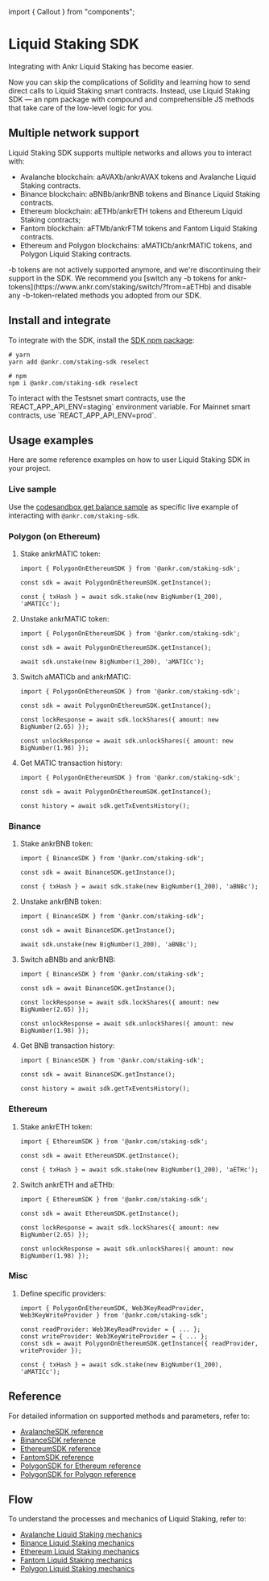 import { Callout } from "components";

# Liquid Staking SDK

Integrating with Ankr Liquid Staking has become easier. 

Now you can skip the complications of Solidity and learning how to send direct calls to Liquid Staking smart contracts. 
Instead, use Liquid Staking SDK — an npm package with compound and comprehensible JS methods that take care of the low-level logic for you.

## Multiple network support
Liquid Staking SDK supports multiple networks and allows you to interact with:
* Avalanche blockchain: aAVAXb/ankrAVAX tokens and Avalanche Liquid Staking contracts.
* Binance blockchain: aBNBb/ankrBNB tokens and Binance Liquid Staking contracts.
* Ethereum blockchain: aETHb/ankrETH tokens and Ethereum Liquid Staking contracts; 
* Fantom blockchain: aFTMb/ankrFTM tokens and Fantom Liquid Staking contracts.
* Ethereum and Polygon blockchains: aMATICb/ankrMATIC tokens, and Polygon Liquid Staking contracts.

<Callout type="info">
-b tokens are not actively supported anymore, and we're discontinuing their support in the SDK. 
We recommend you [switch any -b tokens for ankr- tokens](https://www.ankr.com/staking/switch/?from=aETHb) and disable any -b-token-related methods you adopted from our SDK.  
</Callout>

## Install and integrate
To integrate with the SDK, install the [SDK npm package](https://www.npmjs.com/package/@ankr.com/staking-sdk):

```
# yarn
yarn add @ankr.com/staking-sdk reselect
```

```
# npm
npm i @ankr.com/staking-sdk reselect
```

<Callout>
To interact with the Testsnet smart contracts, use the `REACT_APP_API_ENV=staging` environment variable. For Mainnet smart contracts, use `REACT_APP_API_ENV=prod`.
</Callout>

## Usage examples
Here are some reference examples on how to user Liquid Staking SDK in your project.

### Live sample
Use the [codesandbox get balance sample](https://codesandbox.io/s/ankr-staking-sdk-e1jvvi) as specific live example of interacting with `@ankr.com/staking-sdk`.<br /> 

### Polygon (on Ethereum)
1. Stake ankrMATIC token:
    ```
    import { PolygonOnEthereumSDK } from '@ankr.com/staking-sdk';
   
    const sdk = await PolygonOnEthereumSDK.getInstance();
   
    const { txHash } = await sdk.stake(new BigNumber(1_200), 'aMATICc');
    ```
2. Unstake ankrMATIC token:
   ```
   import { PolygonOnEthereumSDK } from '@ankr.com/staking-sdk';
   
   const sdk = await PolygonOnEthereumSDK.getInstance();
   
   await sdk.unstake(new BigNumber(1_200), 'aMATICc');
   ```
3. Switch aMATICb and ankrMATIC:
   ```
   import { PolygonOnEthereumSDK } from '@ankr.com/staking-sdk';
   
   const sdk = await PolygonOnEthereumSDK.getInstance();
   
   const lockResponse = await sdk.lockShares({ amount: new BigNumber(2.65) });
   
   const unlockResponse = await sdk.unlockShares({ amount: new BigNumber(1.98) });
   ```
4. Get MATIC transaction history:
   ```
   import { PolygonOnEthereumSDK } from '@ankr.com/staking-sdk';
   
   const sdk = await PolygonOnEthereumSDK.getInstance();
   
   const history = await sdk.getTxEventsHistory();
   ```
### Binance   
1. Stake ankrBNB token:
   ```
   import { BinanceSDK } from '@ankr.com/staking-sdk';
   
   const sdk = await BinanceSDK.getInstance();
   
   const { txHash } = await sdk.stake(new BigNumber(1_200), 'aBNBc');
   ```
2. Unstake ankrBNB token:
   ```
   import { BinanceSDK } from '@ankr.com/staking-sdk';
   
   const sdk = await BinanceSDK.getInstance();
   
   await sdk.unstake(new BigNumber(1_200), 'aBNBc');
   ```
3. Switch aBNBb and ankrBNB:
   ```
   import { BinanceSDK } from '@ankr.com/staking-sdk';
   
   const sdk = await BinanceSDK.getInstance();
   
   const lockResponse = await sdk.lockShares({ amount: new BigNumber(2.65) });
   
   const unlockResponse = await sdk.unlockShares({ amount: new BigNumber(1.98) });
   ```
4. Get BNB transaction history:
   ```
   import { BinanceSDK } from '@ankr.com/staking-sdk';
   
   const sdk = await BinanceSDK.getInstance();
   
   const history = await sdk.getTxEventsHistory();
   ```
### Ethereum
1. Stake ankrETH token:
   ```
   import { EthereumSDK } from '@ankr.com/staking-sdk';
   
   const sdk = await EthereumSDK.getInstance();
   
   const { txHash } = await sdk.stake(new BigNumber(1_200), 'aETHc');
   ```
2. Switch ankrETH and aETHb:
   ```
   import { EthereumSDK } from '@ankr.com/staking-sdk';
   
   const sdk = await EthereumSDK.getInstance();
   
   const lockResponse = await sdk.lockShares({ amount: new BigNumber(2.65) });
   
   const unlockResponse = await sdk.unlockShares({ amount: new BigNumber(1.98) });
   ```
### Misc
1. Define specific providers:
   ```
   import { PolygonOnEthereumSDK, Web3KeyReadProvider, Web3KeyWriteProvider } from '@ankr.com/staking-sdk';
   
   const readProvider: Web3KeyReadProvider = { ... };
   const writeProvider: Web3KeyWriteProvider = { ... };
   const sdk = await PolygonOnEthereumSDK.getInstance({ readProvider, writeProvider });
   
   const { txHash } = await sdk.stake(new BigNumber(1_200), 'aMATICc');
   ```

## Reference
For detailed information on supported methods and parameters, refer to:
* [AvalancheSDK reference](/staking/for-integrators/sdk/liquid-staking/reference/classes/AvalancheSDK.html)
* [BinanceSDK reference](/staking/for-integrators/sdk/liquid-staking/reference/classes/BinanceSDK.html) 
* [EthereumSDK reference](/staking/for-integrators/sdk/liquid-staking/reference/classes/EthereumSDK.html)
* [FantomSDK reference](/staking/for-integrators/sdk/liquid-staking/reference/classes/FantomSDK.html)
* [PolygonSDK for Ethereum reference](/staking/for-integrators/sdk/liquid-staking/reference/classes/PolygonOnEthereumSDK.html)
* [PolygonSDK for Polygon reference](/staking/for-integrators/sdk/liquid-staking/reference/classes/PolygonOnPolygonSDK.html) 

## Flow
To understand the processes and mechanics of Liquid Staking, refer to:
* [Avalanche Liquid Staking mechanics](/staking/for-integrators/dev-details/avax-liquid-staking-mechanics/)
* [Binance Liquid Staking mechanics](/staking/for-integrators/dev-details/bnb-liquid-staking-mechanics/)
* [Ethereum Liquid Staking mechanics](/staking/for-integrators/dev-details/eth-liquid-staking-mechanics/)
* [Fantom Liquid Staking mechanics](/staking/for-integrators/dev-details/ftm-liquid-staking-mechanics/)
* [Polygon Liquid Staking mechanics](/staking/for-integrators/dev-details/matic-liquid-staking-mechanics/)

